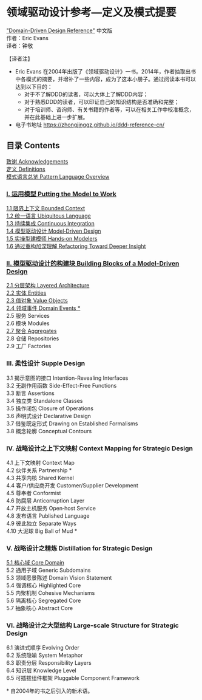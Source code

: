 # 领域驱动设计参考—定义及模式提要 
 ["Domain-Driven Design Reference"](http://domainlanguage.com/wp-content/uploads/2016/05/DDD_Reference_2015-03.pdf) 中文版  
作者：Eric Evans  
译者：钟敬

【译者注】

- Eric Evans 在2004年出版了《领域驱动设计》一书。2014年，作者抽取出书中各模式的摘要，并增补了一些内容，成为了这本小册子。通过阅读本书可以达到以下目的：
  - 对于不了解DDD的读者，可以大体上了解DDD内容；
  - 对于熟悉DDD的读者，可以印证自己的知识结构是否准确和完整；
  - 对于培训师、咨询师、有关书籍的作者等，可以在相关工作中校准概念，并在此基础上进一步扩展。
- 电子书地址 https://zhongjinggz.github.io/ddd-reference-cn/

## 目录 Contents

[致谢 Acknowledgements](cn_0.1_acknowledgement.md)  
[定义 Definitions](cn_0.2_definitions.md)  
[模式语言总览 Pattern Language Overview](cn_0.3_pattern_language_overview.md)  

### [I. 运用模型 Putting the Model to Work](cn_1.0_putting_the_model_to_work.md)  

[1.1 限界上下文 Bounded Context](cn_1.1_bounted_context.md)  
[1.2 统一语言 Ubiquitous Language](cn_1.2_ubiquitous_language.md)  
[1.3 持续集成 Continuous Integration](cn_1.3_continuous_integration.md)  
[1.4 模型驱动设计 Model‐Driven Design](cn_1.4_model_driven_design.md)  
[1.5 实操型建模师 Hands‐on Modelers](cn_1.5_hands_on_modlers.md)  
[1.6 通过重构加深理解 Refactoring Toward Deeper Insight](cn_1.6_refactoring_toward_deeper_insight.md)  

### [II. 模型驱动设计的构建块 Building Blocks of a Model-Driven Design](cn_2.0_building_blocks_of_a_model_driven_design.md)  

[2.1 分层架构 Layered Architecture](cn_2.1_layered_architecture.md)  
[2.2 实体 Entities](cn_2.2_entities.md)  
[2.3 值对象 Value Objects](cn_2.3_value_objects.md)  
[2.4 领域事件 Domain Events *](cn_2.4_domain_events.md)  
2.5 服务 Services       
2.6 模块 Modules       
[2.7 聚合 Aggregates](cn_2.7_aggregate.md)   
2.8 仓储 Repositories   
2.9 工厂 Factories   

### III. 柔性设计 Supple Design  

3.1 揭示意图的接口 Intention-Revealing Interfaces  
3.2 无副作用函数 Side-Effect-Free Functions  
3.3 断言 Assertions  
3.4 独立类 Standalone Classes  
3.5 操作闭包 Closure of Operations  
3.6 声明式设计 Declarative Design  
3.7 借鉴既定形式 Drawing on Established Formalisms  
3.8 概念轮廓 Conceptual Contours  

### IV. 战略设计之上下文映射 Context Mapping for Strategic Design  

4.1 上下文映射 Context Map  
4.2 伙伴关系 Partnership *  
4.3 共享内核 Shared Kernel  
4.4 客户/供应商开发 Customer/Supplier Development   
4.5 尊奉者 Conformist  
4.6 防腐层 Anticorruption Layer   
4.7 开放主机服务 Open‐host Service  
4.8 发布语言 Published Language  
4.9 彼此独立 Separate Ways  
4.10 大泥球 Big Ball of Mud *  

### V. 战略设计之精炼 Distillation for Strategic Design  

[5.1 核心域 Core Domain](cn_5.1_core_domain.md)  
5.2 通用子域 Generic Subdomains  
5.3 领域愿景陈述 Domain Vision Statement  
5.4 强调核心 Highlighted Core  
5.5 内聚机制 Cohesive Mechanisms  
5.6 隔离核心 Segregated Core  
5.7 抽象核心 Abstract Core  

### VI. 战略设计之大型结构 Large-scale Structure for Strategic Design  

6.1 演进式顺序 Evolving Order  
6.2 系统隐喻 System Metaphor  
6.3 职责分层 Responsibility Layers  
6.4 知识层 Knowledge Level  
6.5 可插拔组件框架 Pluggable Component Framework  

\* 自2004年的书之后引入的新术语。  
